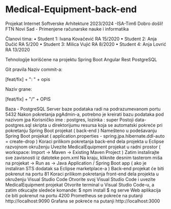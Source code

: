 # Medical-Equipment-back-end

Projekat Internet Softverske Arhitekture 2023/2024 -ISA-Tim6
Dobro došli!
FTN Novi Sad - Primenjene računarske nauke i informatika

Članovi tima:
• Student 1: Ivana Kovačević RA 15/2020
• Student 2: Anja Dučić RA 5/200
• Student 3: Milica Vujić RA 8/2020
• Student 4: Anja Lovrić RA 13/2020

Tehnologije korišćene na projektu
Spring Boot
Angular
Rest
PostgreSQL

Git pravila
Naziv commit-a:

[feat/fix] + ": " + opis

Naziv grane:

[feat/fix] + "/" + OPIS

Baza - PostgreSQL
Server baze podataka radi na podrazumevanom portu 5432
Nakon pokretanja pgAdmin-a, potrebno je kreirati bazu podataka pod nazivom jpa
Korisničko ime : postgres, lozinka : super
Postoji data-postgres.sql skripta u direktorijumu resursa koja se automatski pokreće pri pokretanju Spring Boot projekat ( back-end )
Namešteno u podešavanju Spring Boot projekat ( application.properties - spring.jpa.hibernate.ddl-auto = create-drop )
Koraci prilikom pokretanja back-end dela projekta u Eclipse razvojnom okruženju
Uvezite MedicalEquipment projekat u radni prostor ( workspace: Import -> Maven -> Existing Maven Project )
Zatim instalirajte sve zavisnosti iz datoteke pom.xml
Na kraju, kliknite desnim tasterom miša na projekat -> Run as -> Java Application / Spring Boot app ( ako je instaliran STS dodatak sa Eclipse marketplace-a )
Back-end projekat će biti pokrenut na portu 81
Koraci prilikom pokretanja front-end dela projekta u okruženju Visual Studio Code
Otvorite svoj Visual Studio Code i uvezite MedicalEquipment projekat
Otvorite terminal u Visual Studio Code-u, a zatim otkucajte sledeće komande:
$ npm install
$ ng serve
Web aplikacija će biti pokrenut na portu 4200
Prometheus se pokreće na putanji http://localhost:9090
Grafana se pokreće na putanji http://localhost:3000
